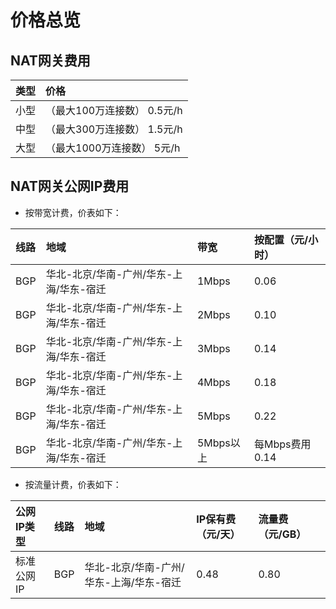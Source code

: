 # 价格总览

## NAT网关费用

| 类型 | 价格 |
| :- | :- |
| 小型 |（最大100万连接数）	0.5元/h |
| 中型 |（最大300万连接数）	1.5元/h |
| 大型 |（最大1000万连接数）	5元/h |

## NAT网关公网IP费用

- 按带宽计费，价表如下：

| 线路 | 地域 | 带宽 | 按配置（元/小时） |
| :- | :- | :- | :- |
| BGP |	华北-北京/华南-广州/华东-上海/华东-宿迁 |	1Mbps |	0.06 |
| BGP |	华北-北京/华南-广州/华东-上海/华东-宿迁 |	2Mbps |	0.10 |
| BGP |	华北-北京/华南-广州/华东-上海/华东-宿迁 |	3Mbps |	0.14 |
| BGP |	华北-北京/华南-广州/华东-上海/华东-宿迁 |	4Mbps |	0.18 |
| BGP |	华北-北京/华南-广州/华东-上海/华东-宿迁 |	5Mbps |	0.22 |
| BGP |	华北-北京/华南-广州/华东-上海/华东-宿迁 |	5Mbps以上 |每Mbps费用	0.14 |

- 按流量计费，价表如下：

| 公网IP类型 | 线路 | 地域 | IP保有费（元/天） | 流量费（元/GB） |
| :- | :- | :- | :- |:- |
| 标准公网IP |	BGP |	华北-北京/华南-广州/华东-上海/华东-宿迁 |	0.48 |0.80 |
